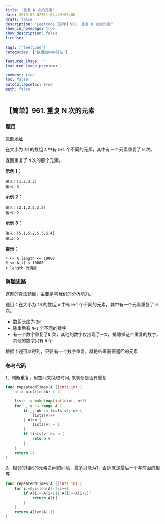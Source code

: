 ```yaml
---
title: "重复 N 次的元素"
date: 2019-08-02T11:04:49+08:00
draft: false
description: "Leetcode【简单】961. 重复 N 次的元素"
show_in_homepage: true
show_description: false
license: ''

tags: ["leetcode"]
categories: ["数据结构与算法"]

featured_image: ''
featured_image_preview: ''

comment: true
toc: false
autoCollapseToc: true
math: false
---
```


<!--more-->



## 【简单】961. 重复 N 次的元素

### 题目

[原题地址](https://leetcode-cn.com/problems/n-repeated-element-in-size-2n-array)

在大小为 `2N` 的数组 `A` 中有 `N+1` 个不同的元素，其中有一个元素重复了 `N` 次。

返回重复了 `N` 次的那个元素。

**示例 1：**

```text
输入：[1,2,3,3] 
输出：3
```

**示例 2：**

```text
输入：[2,1,2,5,3,2] 
输出：2
```

**示例 3：**

```text
输入：[5,1,5,2,5,3,5,4]
输出：5
```

**提示：**

```text
4 <= A.length <= 10000
0 <= A[i] < 10000
A.length 为偶数
```

### 解题思路

这题的算法题目，主要是考我们的分析能力。

题目：在大小为 `2N` 的数组 `A` 中有 `N+1` 个不同的元素，其中有一个元素重复了 `N` 次。

* 数组长度为 `2N`
* 除重后有 `N+1` 个不同的数字
* 有一个数字重复了`N` 次，其他的数字仅出现了`一次`，排除掉这个重复的数字，其他的数字只有 `N` 个

根据上述可以得到，只要有一个数字重复，就是结果需要返回的元素

### 参考代码

1、判断重复，用空间来换取时间, 来判断是否有重复

```go
func repeatedNTimes(A []int) int {
    n := uint(len(A) / 2)

    lists := make(map[int]uint, n+1)
    for _, v := range A {
        if _, ok := lists[v]; ok {
            lists[v]++
        } else {
            lists[v] = 1
        }
        if lists[v] == n {
            return v
        }
    }
    return -1
}
```

2、相邻的相同的元素之间的间隔，最多只能为1，否则就是最后一个与前面的相等

```go
func repeatedNTimes(A []int) int {
    for i:=0;i<len(A)-2;i++{
        if A[i]==A[i+1]||A[i]==A[i+2]{
            return A[i]
        }
    }
    return A[len(A)-1] 
}
```

